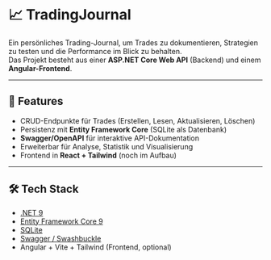 # 📈 TradingJournal

Ein persönliches Trading-Journal, um Trades zu dokumentieren, Strategien zu testen und die Performance im Blick zu behalten.  
Das Projekt besteht aus einer **ASP.NET Core Web API** (Backend) und einem **Angular-Frontend**.

---

## 🚀 Features
- CRUD-Endpunkte für Trades (Erstellen, Lesen, Aktualisieren, Löschen)
- Persistenz mit **Entity Framework Core** (SQLite als Datenbank)
- **Swagger/OpenAPI** für interaktive API-Dokumentation
- Erweiterbar für Analyse, Statistik und Visualisierung
- Frontend in **React + Tailwind** (noch im Aufbau)

---

## 🛠️ Tech Stack
- [.NET 9](https://dotnet.microsoft.com/)  
- [Entity Framework Core 9](https://learn.microsoft.com/ef/)  
- [SQLite](https://www.sqlite.org/)  
- [Swagger / Swashbuckle](https://github.com/domaindrivendev/Swashbuckle.AspNetCore)  
- Angular + Vite + Tailwind (Frontend, optional)